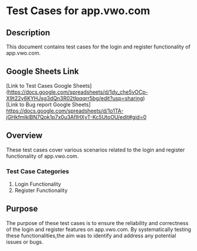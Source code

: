 # Test Cases for app.vwo.com

## Description
This document contains test cases for the login and register functionality of app.vwo.com.

## Google Sheets Link
[Link to Test Cases Google Sheets]   (https://docs.google.com/spreadsheets/d/1dy_che5vOCp-X9t22y6KYHJsg3dQn3R02tIpqqrr5bg/edit?usp=sharing) <br>
[Link to Bug report  Google Sheets]  https://docs.google.com/spreadsheets/d/1o1TA-jGHkfmlklBN7Qok1p7x0u3AfIHXyT-Kc5UtoOU/edit#gid=0
## Overview
These test cases cover various scenarios related to the login and register functionality of app.vwo.com.

### Test Case Categories
1. Login Functionality
2. Register Functionality

## Purpose
The purpose of these test cases is to ensure the reliability and correctness of the login and register features on app.vwo.com.
By systematically testing these functionalities,the aim was to identify and address any potential issues or bugs.

